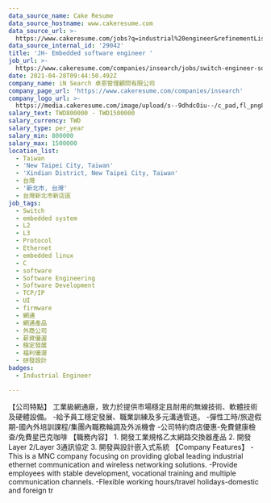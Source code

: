```yaml
---
data_source_name: Cake Resume
data_source_hostname: www.cakeresume.com
data_source_url: >-
  https://www.cakeresume.com/jobs?q=industrial%20engineer&refinementList%5Blang_name%5D%5B0%5D=English&refinementList%5Bsalary_type%5D=per_year
data_source_internal_id: '29042'
title: 'JH- Embedded software engineer '
job_url: >-
  https://www.cakeresume.com/companies/insearch/jobs/switch-engineer-software-engineer
date: 2021-04-28T09:44:50.492Z
company_name: iN Search 卓恩管理顧問有限公司
company_page_url: 'https://www.cakeresume.com/companies/insearch'
company_logo_url: >-
  https://media.cakeresume.com/image/upload/s--9dhdcOiu--/c_pad,fl_png8,h_200,w_200/v1610522688/ppnzb1veba43cha2rznf.png
salary_text: TWD800000 - TWD1500000
salary_currency: TWD
salary_type: per_year
salary_min: 800000
salary_max: 1500000
location_list:
  - Taiwan
  - 'New Taipei City, Taiwan'
  - 'Xindian District, New Taipei City, Taiwan'
  - 台灣
  - '新北市, 台灣'
  - 台灣新北市新店區
job_tags:
  - Switch
  - embedded system
  - L2
  - L3
  - Protocol
  - Ethernet
  - embedded linux
  - C
  - software
  - Software Engineering
  - Software Development
  - TCP/IP
  - UI
  - firmware
  - 網通
  - 網通產品
  - 外商公司
  - 薪資優渥
  - 穩定發展
  - 福利優渥
  - 研發設計
badges:
  - Industrial Engineer

---
```


【公司特點】 工業級網通廠，致力於提供市場穩定且耐用的無線技術、軟體技術及硬體設備。 -給予員工穩定發展、職業訓練及多元溝通管道。 -彈性工時/旅遊假期-國內外培訓課程/集團內職務輪調及外派機會 -公司特約商店優惠-免費健康檢查/免費星巴克咖啡 【職務內容】 1. 開發工業規格乙太網路交換器產品 2. 開發Layer 2/Layer 3通訊協定 3. 開發與設計嵌入式系統 【Company Features】 -This is a MNC company focusing on providing global leading industrial ethernet communication and wireless networking solutions. -Provide employees with stable development, vocational training and multiple communication channels. -Flexible working hours/travel holidays-domestic and foreign tr